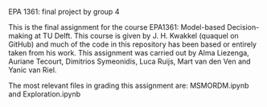 EPA 1361: final project by group 4 

This is the final assignment for the course EPA1361: Model-based Decision-making at TU Delft. This course is given by J. H. Kwakkel (quaquel on GitHub) and much of the code in this repository has been based or entirely taken from his work. This assignment was carried out by Alma Liezenga, Auriane Tecourt, Dimitrios Symeonidis, Luca Ruijs, Mart van den Ven and Yanic van Riel.

The most relevant files in grading this assignment are: MSMORDM.ipynb and Exploration.ipynb
